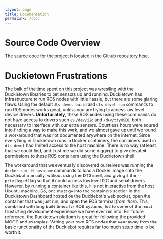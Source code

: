 ```yaml
---
layout: page
title: Documentation
permalink: /doc/
---
```



# Source Code Overview
<!-- This section should include information to describe the organization of the code base and highlight how the code connects. -->

The source code for the project is located in the Github repository [here](https://github.com/dherreravicioso/e205-robot-in-a-box/tree/v3/packages/my_package/src).

# Duckietown Frustrations
The bulk of the time spent on this project was wrestling with the Duckietown libraries to get sensors up and running. Duckietown has infrastructure to run ROS nodes with little hassle, but there are some glaring flaws. Using the default ```dts devel build``` and ```dts devel run``` commands to run ROS nodes works great, unless you are trying to access low level device drivers. **Unfortunately**, these ROS nodes using these commands do not have access to drivers such as ```/dev/i2c``` and ```/dev/ttyUSB0```, both necessary to interface with our extra sensors. Countless hours were poured into finding a way to make this work, and we almost gave up until we found a workaround that was not documented anywhere on the internet. Since everything in Duckietown runs in Docker containers, the containers used in ```dts devel``` had limited access to the host machine. There is no way (at least that we could find, and trust me we did some digging) to give elevated permissions to these ROS containers using the Duckietown shell.

 The workaround that we eventually discovered ourselves was running the ```docker run -H hostname``` commands to load a Docker image onto the Duckiebot manually, without using the DTS shell, and giving it the ```--privileged``` flag so that it could access low level I2C and serial drivers. However, by running a container like this, it is not interactive from the host Ubuntu machine. So, one must go into the containers section in the Duckietown Dashboard hosted on the Duckiebot's web socket, open the container that was just run, and open the ROS terminal _from there_. This, combined with long build times for ROS systems, led to some of the most frustrating development experience we have ever run into. For future reference, the Duckietown platform is great for following the provided MOOC and examples. Writing your own ROS nodes that veer away from the basic functionality of the Duckiebot requires far too much setup time to be worth it. 